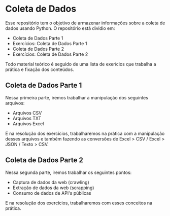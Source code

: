 # Coleta de Dados

Esse repositório tem o objetivo de armazenar informações sobre a coleta de dados usando Python. O repositório está dividio em: 
* Coleta de Dados Parte 1
* Exercícios: Coleta de Dados Parte 1
* Coleta de Dados Parte 2
* Exercícios: Coleta de Dados Parte 2

Todo material teórico é seguido de uma lista de exerícios que trabalha a prática e fixação dos conteúdos.


## Coleta de Dados Parte 1

Nessa primeira parte, iremos trabalhar a manipulação dos seguintes arquivos:
* Arquivos CSV
* Arquivos TXT
* Arquivos Excel

E na resolução dos exercícios, trabalharemos na prática com a manipulação desses arquivos e também fazendo as conversões de Excel > CSV / Excel > JSON / Texto > CSV.

## Coleta de Dados Parte 2

Nessa segunda parte, iremos trabalhar os seguintes pontos:
* Captura de dados da web (crawling)
* Extração de dados da web (scrapping)
* Consumo de dados de API's públicas

E na resolução dos exercícios, trabalharemos com esses conceitos na prática. 
